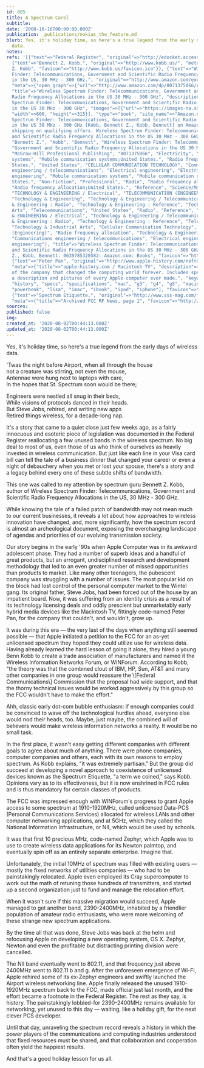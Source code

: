 ```yaml
---
id: 805
title: A Spectrum Carol
subtitle: 
date: '2008-10-16T00:00:00.000Z'
publication: _publications/nokias_the_feature.md
blurb: Yes, it's holiday time, so here's a true legend from the early days of wireless
  data.
notes: 
refs: '[{"text"=>"Federal Register", "original"=>"http://edocket.access.gpo.gov/2004/pdf/04-23835.pdf"},
  {"text"=>"Bennett Z. Kobb,", "original"=>"http://www.kobb.us/", "meta"=>{"title"=>"Bennett
  Z. Kobb", "favicon"=>"http://www.kobb.us/favicon.ico"}}, {"text"=>"Wireless Spectrum
  Finder: Telecommunications, Government and Scientific Radio Frequency Allocations
  in the US, 30 MHz - 300 GHz.", "original"=>"http://www.amazon.com/exec/obidos/tg/detail/-/0071375066/qid=1074477719",
  "meta"=>{"open_graph"=>{"url"=>"http://www.amazon.com/dp/0071375066/ref=tsm_1_fb_lk",
  "title"=>"Wireless Spectrum Finder: Telecommunications, Government and Scientific
  Radio Frequency Allocations in the US 30 MHz - 300 GHz", "description"=>"Wireless
  Spectrum Finder: Telecommunications, Government and Scientific Radio Frequency Allocations
  in the US 30 MHz - 300 GHz", "images"=>[{"url"=>"https://images-na.ssl-images-amazon.com/images/I/514Jzk3VGFL._SR600%2c315_PIWhiteStrip%2cBottomLeft%2c0%2c35_PIStarRatingTWOANDHALF%2cBottomLeft%2c360%2c-6_SR600%2c315_SCLZZZZZZZ_.jpg",
  "width"=>600, "height"=>315}], "type"=>"book", "site_name"=>"Amazon.com"}, "description"=>"Wireless
  Spectrum Finder: Telecommunications, Government and Scientific Radio Frequency Allocations
  in the US 30 MHz - 300 GHz [Kobb, Bennett Z., Kobb, Bennett] on Amazon.com. *FREE*
  shipping on qualifying offers. Wireless Spectrum Finder: Telecommunications, Government
  and Scientific Radio Frequency Allocations in the US 30 MHz - 300 GHz", "keywords"=>["Kobb",
  "Bennett Z.", "Kobb", "Bennett", "Wireless Spectrum Finder: Telecommunications",
  "Government and Scientific Radio Frequency Allocations in the US 30 MHz - 300 GHz",
  "McGraw-Hill Professional Publishing", "0071375066", "Electricity", "Mobile communication
  systems", "Mobile communication systems;United States.", "Radio frequency allocation;United
  States.", "United States", "CELLULAR COMMUNICATION TECHNOLOGY", "Communications
  engineering / telecommunications", "Electrical engineering", "Electricity", "Electronics
  engineering", "Mobile communication systems", "Mobile communication systems;United
  States.", "Non-Fiction", "Professional", "Radio", "Radio frequency allocation",
  "Radio frequency allocation;United States.", "Reference", "Science/Math", "Science/Mathematics",
  "TECHNOLOGY & ENGINEERING / Electrical", "TELECOMMUNICATION (ENGINEERING)", "TEXT",
  "Technology & Engineering", "Technology & Engineering / Telecommunications", "Technology
  & Engineering : Radio", "Technology & Engineering : Reference", "Technology & Industrial
  Arts", "Telecommunications", "United States", "Radio", "Reference", "TECHNOLOGY
  & ENGINEERING / Electrical", "Technology & Engineering / Telecommunications", "Technology
  & Engineering : Radio", "Technology & Engineering : Reference", "Telecommunications",
  "Technology & Industrial Arts", "Cellular Communication Technology", "Telecommunication
  (Engineering)", "Radio frequency allocation", "Technology & Engineering", "Science/Mathematics",
  "Communications engineering / telecommunications", "Electrical engineering", "Electronics
  engineering"], "title"=>"Wireless Spectrum Finder: Telecommunications, Government
  and Scientific Radio Frequency Allocations in the US 30 MHz - 300 GHz: Kobb, Bennett
  Z., Kobb, Bennett: 0639785328582: Amazon.com: Books", "favicon"=>"http://www.amazon.com/favicon.ico"}},
  {"text"=>"Peter Pan", "original"=>"http://www.apple-history.com/noframes/body.php?page=gallery&model=tv",
  "meta"=>{"title"=>"apple-history.com / Macintosh TV", "description"=>"A brief history
  of the company that changed the computing world forever. Includes specifications,
  a description and pictures of every Apple computer ever made.", "keywords"=>["apple",
  "history", "specs", "specifications", "mac", "g3", "g4", "g5", "macintosh", "powermac",
  "powerbook", "lisa", "imac", "ibook", "ipod", "iphone"], "favicon"=>"http://www.apple-history.com/favicon.ico"}},
  {"text"=>"Spectrum Etiquette,", "original"=>"http://www.sss-mag.com/fccarchive.html",
  "meta"=>{"title"=>"Archived FCC RF News, page 1", "favicon"=>"http://www.sss-mag.com/favicon.ico"}}]'
sources: 
published: false
img: 
created_at: '2020-08-02T00:44:13.000Z'
updated_at: '2020-08-02T00:44:13.000Z'
---
```

Yes, it's holiday time, so here's a true legend from the early days of wireless data.

  
'Twas the night before Airport, when all through the house  
not a creature was stirring, not even the mouse,  
Antennae were hung next to laptops with care,  
In the hopes that St. Spectrum soon would be there;

Engineers were nestled all snug in their beds,  
While visions of protocols danced in their heads.  
But Steve Jobs, rehired, and writing new apps  
Retired things wireless, for a decade-long nap.

It's a story that came to a quiet close just few weeks ago, as a fairly innocuous and esoteric piece of legislation was documented in the Federal Register reallocating a few unused bands in the wireless spectrum. No big deal to most of us, even those of us who think of ourselves as heavily invested in wireless communication. But just like each line in your Visa card bill can tell the tale of a business dinner that changed your career or even a night of debauchery when you met or lost your spouse, there's a story and a legacy behind every one of these subtle shifts of bandwidth.

This one was called to my attention by spectrum guru Bennett Z. Kobb, author of Wireless Spectrum Finder: Telecommunications, Government and Scientific Radio Frequency Allocations in the US, 30 MHz - 300 GHz.

While knowing the tale of a failed patch of bandwidth may not mean much to our current businesses, it reveals a lot about how approaches to wireless innovation have changed, and, more significantly, how the spectrum record is almost an archeological document, exposing the everchanging landscape of agendas and priorities of our evolving transmission society.

Our story begins in the early '90s when Apple Computer was in its awkward adolescent phase. They had a number of superb ideas and a handful of great products, but an arrogant, undisciplined research and development methodology that led to an even greater number of missed opportunities than products to market. Like many other teenagers, the pubescent company was struggling with a number of issues. The most popular kid on the block had lost control of the personal computer market to the Wintel gang. Its original father, Steve Jobs, had been forced out of the house by an impatient board. Now, it was suffering from an identity crisis as a result of its technology licensing deals and oddly prescient but unmarketably early hybrid media devices like the Macintosh TV, fittingly code-named Peter Pan, for the company that couldn't, and wouldn't, grow up.

It was during this era — the very last of the days when anything still seemed possible — that Apple initiated a petition to the FCC for an as-yet unlicensed spectrum they hoped they could utilize use for wireless data. Having already learned the hard lesson of going it alone, they hired a young Benn Kobb to create a trade association of manufacturers and named it the Wireless Information Networks Forum, or WINForum. According to Kobb, "the theory was that the combined clout of IBM, HP, Sun, AT&T and many other companies in one group would reassure the \\[Federal Communications\\] Commission that the proposal had wide support, and that the thorny technical issues would be worked aggressively by this group so the FCC wouldn't have to make the effort."

Ahh, classic early dot-com bubble enthusiasm: if enough companies could be convinced to wave off the technological hurdles ahead, everyone else would nod their heads, too. Maybe, just maybe, the combined will of believers would make wireless information networks a reality. It would be no small task.

In the first place, it wasn't easy getting different companies with different goals to agree about much of anything. There were phone companies, computer companies and others, each with its own reasons to employ spectrum. As Kobb explains, "it was extremely partisan." But the group did succeed at developing a novel approach to coexistence of unlicensed devices known as the Spectrum Etiquette, "a term we coined," says Kobb. Opinions vary as to its effectiveness, but it is now enshrined in FCC rules and is thus mandatory for certain classes of products.

The FCC was impressed enough with WINForum's progress to grant Apple access to some spectrum at 1910-1920MHz, called unlicensed Data-PCS (Personal Communications Services) allocated for wireless LANs and other computer networking applications, and at 5GHz, which they called the National Information Infrastructure, or NII, which would be used by schools.

It was that first 10 precious MHz, code-named Zephyr, which Apple was to use to create wireless data applications for its Newton palmtop, and eventually spin off as an entirely separate enterprise. Imagine that.

Unfortunately, the initial 10MHz of spectrum was filled with existing users — mostly the fixed networks of utilities companies — who had to be painstakingly relocated. Apple even employed its Cray supercomputer to work out the math of retuning those hundreds of transmitters, and started up a second organization just to fund and manage the relocation effort.

When it wasn't sure if this massive migration would succeed, Apple managed to get another band, 2390-2400MHz, inhabited by a friendlier population of amateur radio enthusiasts, who were more welcoming of these strange new spectrum applications.

By the time all that was done, Steve Jobs was back at the helm and refocusing Apple on developing a new operating system, OS X. Zephyr, Newton and even the profitable but distracting printing division were cancelled.

The NII band eventually went to 802.11, and that frequency just above 2400MHz went to 802.11 b and g. After the unforeseen emergence of Wi-Fi, Apple rehired some of its ex-Zephyr engineers and swiftly launched the Airport wireless networking line. Apple finally released the unused 1910-1920MHz spectrum back to the FCC, made official just last month, and the effort became a footnote in the Federal Register. The rest as they say, is history. The painstakingly lobbied-for 2390-2400MHz remains available for networking, yet unused to this day — waiting, like a holiday gift, for the next clever PCS developer.

Until that day, unraveling the spectrum record reveals a history in which the power players of the communications and computing industries understood that fixed resources must be shared, and that collaboration and cooperation often yield the happiest results.

And that's a good holiday lesson for us all.
